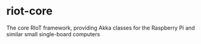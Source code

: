 # riot-core
The core RIoT framework, providing Akka classes for the Raspberry Pi and similar small single-board computers
